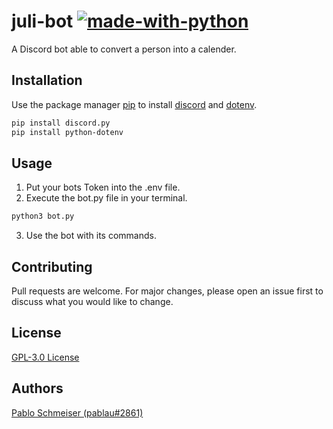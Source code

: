 # juli-bot [![made-with-python](https://img.shields.io/badge/Made%20with-Python-1f425f.svg)](https://www.python.org/)
A Discord bot able to convert a person into a calender.

## Installation
Use the package manager [pip](https://pip.pypa.io/en/stable/) to install [discord](https://pypi.org/project/discord.py/) and [dotenv](https://pypi.org/project/python-dotenv/).
```bash
pip install discord.py
pip install python-dotenv
```

## Usage
1. Put your bots Token into the .env file.
2. Execute the bot.py file in your terminal.
```bash
python3 bot.py
```
3. Use the bot with its commands.

## Contributing
Pull requests are welcome. For major changes, please open an issue first to discuss what you would like to change.

## License
[GPL-3.0 License](https://www.gnu.org/licenses/gpl-3.0.html)

## Authors
[Pablo Schmeiser (pablau#2861)](https://github.com/pablo-schmeiser)
